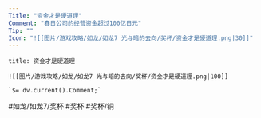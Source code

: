 ```yaml
---
Title: "资金才是硬道理"
Comment: "春日公司的经营资金超过100亿日元"
Tip: ""
Icon: "![[图片/游戏攻略/如龙/如龙7 光与暗的去向/奖杯/资金才是硬道理.png|30]]"
---
```

```ad-common-bronze-trophy
title: 资金才是硬道理

![[图片/游戏攻略/如龙/如龙7 光与暗的去向/奖杯/资金才是硬道理.png|100]]

`$= dv.current().Comment;`

```

#如龙/如龙7/奖杯 #奖杯 #奖杯/铜
